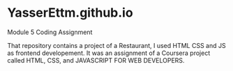 # YasserEttm.github.io
Module 5 Coding Assignment

That repository contains a project of a Restaurant, I used HTML CSS and JS as frontend developement. 
It was an assignment of a Coursera project called HTML, CSS, and JAVASCRIPT FOR WEB DEVELOPERS.
